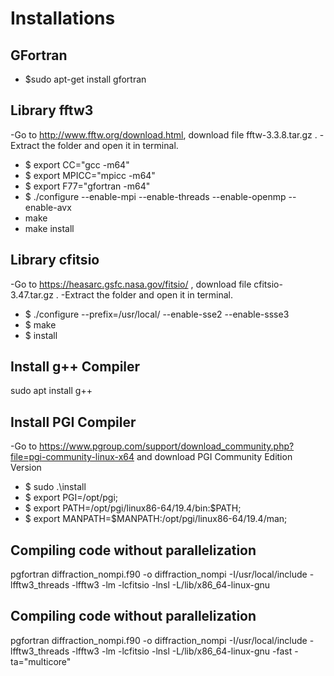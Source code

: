 # Installations 

## GFortran

- $sudo apt-get install gfortran

## Library fftw3
-Go to http://www.fftw.org/download.html, download file fftw-3.3.8.tar.gz .
-Extract the folder and open it in terminal.
- $ export CC="gcc -m64" 
- $ export MPICC="mpicc -m64"
- $ export F77="gfortran -m64"
- $ ./configure --enable-mpi --enable-threads --enable-openmp --enable-avx 
- make 
- make install

## Library cfitsio

-Go to https://heasarc.gsfc.nasa.gov/fitsio/ , download file cfitsio-3.47.tar.gz .
-Extract the folder and open it in terminal.
- $ ./configure --prefix=/usr/local/ --enable-sse2 --enable-ssse3 
- $ make 
- $ install

## Install g++ Compiler

sudo apt install g++

## Install PGI Compiler

-Go to https://www.pgroup.com/support/download_community.php?file=pgi-community-linux-x64 and download PGI Community Edition Version 

- $ sudo .\install 
- $ export PGI=/opt/pgi;
- $ export PATH=/opt/pgi/linux86-64/19.4/bin:$PATH;
- $ export MANPATH=$MANPATH:/opt/pgi/linux86-64/19.4/man;


## Compiling code without parallelization

pgfortran diffraction_nompi.f90 -o diffraction_nompi -I/usr/local/include -lfftw3_threads -lfftw3 -lm  -lcfitsio -lnsl -L/lib/x86_64-linux-gnu


## Compiling code without parallelization

pgfortran diffraction_nompi.f90 -o diffraction_nompi -I/usr/local/include -lfftw3_threads -lfftw3 -lm  -lcfitsio -lnsl -L/lib/x86_64-linux-gnu -fast -ta="multicore"
